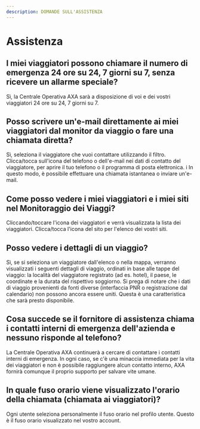```yaml
---
description: DOMANDE SULL'ASSISTENZA
---
```


# Assistenza

## **I miei viaggiatori possono chiamare il numero di emergenza 24 ore su 24, 7 giorni su 7, senza ricevere un allarme speciale?**

Sì, la Centrale Operativa AXA sarà a disposizione di voi e dei vostri viaggiatori 24 ore su 24, 7 giorni su 7.

## **Posso scrivere un'e-mail direttamente ai miei viaggiatori dal monitor da viaggio o fare una chiamata diretta?**

Sì, seleziona il viaggiatore che vuoi contattare utilizzando il filtro. Clicca/tocca sull'icona del telefono o dell'e-mail nei dati di contatto del viaggiatore, per aprire il tuo telefono o il programma di posta elettronica. i In questo modo, è possibile effettuare una chiamata istantanea o inviare un'e-mail.

## **Come posso vedere i miei viaggiatori e i miei siti nel Monitoraggio dei Viaggi?**

Cliccando/toccare l'icona dei viaggiatori e verrà visualizzata la lista dei viaggiatori. Clicca/tocca l'icona del sito per l'elenco dei vostri siti.

## Posso vedere i dettagli di un viaggio?

Sì, se si seleziona un viaggiatore dall'elenco o nella mappa, verranno visualizzati i seguenti dettagli di viaggio, ordinati in base alle tappe del viaggio: la località del viaggiatore registrato \(ad es. hotel\), il paese, le coordinate e la durata del rispettivo soggiorno. Si prega di notare che i dati di viaggio provenienti da fonti diverse \(interfaccia PNR o registrazione dal calendario\) non possono ancora essere uniti. Questa è una caratteristica che sarà presto disponibile.

## **Cosa succede se il fornitore di assistenza chiama i contatti interni di emergenza dell'azienda e nessuno risponde al telefono?**

La Centrale Operativa AXA continuerà a cercare di contattare i contatti interni di emergenza. In ogni caso, se c'è una minaccia immediata per la vita dei viaggiatori e non è possibile raggiungere alcun contatto interno, AXA fornirà comunque il proprio supporto per salvare vite umane.

## **In quale fuso orario viene visualizzato l'orario della chiamata \(chiamata ai viaggiatori\)?**

Ogni utente seleziona personalmente il fuso orario nel profilo utente. Questo è il fuso orario visualizzato nel vostro account.

